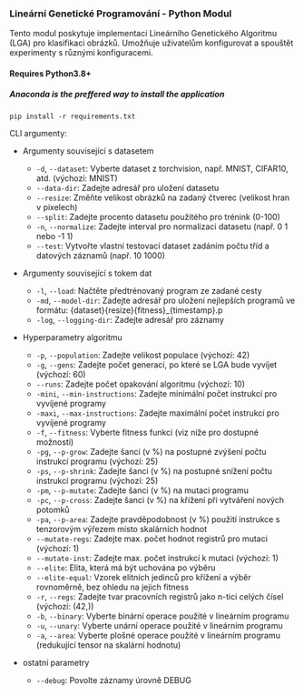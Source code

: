 
### Lineární Genetické Programování - Python Modul

Tento modul poskytuje implementaci Lineárního Genetického Algoritmu (LGA) pro klasifikaci obrázků. Umožňuje uživatelům konfigurovat a spouštět experimenty s různými konfiguracemi.

#### Requires Python3.8+
##### Anaconda is the preffered way to install the application
`pip install -r requirements.txt` 

CLI argumenty:

- Argumenty související s datasetem
  - `-d`, `--dataset`:  Vyberte dataset z torchvision, např. MNIST, CIFAR10, atd. (výchozí: MNIST)
  - `--data-dir`: Zadejte adresář pro uložení datasetu
  - `--resize`: Změňte velikost obrázků na zadaný čtverec (velikost hran v pixelech)
  - `--split`: Zadejte procento datasetu použitého pro trénink (0-100)
  - `-n`, `--normalize`: Zadejte interval pro normalizaci datasetu (např. 0 1 nebo -1 1)
  - `--test`: Vytvořte vlastní testovací dataset zadáním počtu tříd a datových záznamů (např. 10 1000)

 - Argumenty související s tokem dat
   - `-l`, `--load`:  Načtěte předtrénovaný program ze zadané cesty
   - `-md`, `--model-dir`:  Zadejte adresář pro uložení nejlepších programů ve formátu: {dataset}{resize}{fitness}_{timestamp}.p
   - `-log`, `--logging-dir`: Zadejte adresář pro záznamy

 - Hyperparametry algoritmu
   - `-p`, `--population`: Zadejte velikost populace (výchozí: 42)
   - `-g`, `--gens`: Zadejte počet generací, po které se LGA bude vyvíjet (výchozí: 60)
   - `--runs`: Zadejte počet opakování algoritmu (výchozí: 10)
   - `-mini`, `--min-instructions`: Zadejte minimální počet instrukcí pro vyvíjené programy
   - `-maxi`, `--max-instructions`: Zadejte maximální počet instrukcí pro vyvíjené programy
   - `-f`, `--fitness`: Vyberte fitness funkci (viz níže pro dostupné možnosti)
   -  `-pg`, `--p-grow`: Zadejte šanci (v %) na postupné zvýšení počtu instrukcí programu (výchozí: 25)
   -  `-ps`, `--p-shrink`: Zadejte šanci (v %) na postupné snížení počtu instrukcí programu (výchozí: 25)
   -  `-pm`, `--p-mutate`: Zadejte šanci (v %) na mutaci programu
   -  `-pc`, `--p-cross`: Zadejte šanci (v %) na křížení při vytváření nových potomků
   -  `-pa`, `--p-area`:  Zadejte pravděpodobnost (v %) použití instrukce s tenzorovým výřezem místo skalárních hodnot
   -  `--mutate-regs`: Zadejte max. počet hodnot registrů pro mutaci (výchozí: 1)
   -  `--mutate-inst`: Zadejte max. počet instrukcí k mutaci (výchozí: 1)
   -  `--elite`: Elita, která má být uchována po výběru
   -  `--elite-equal`: Vzorek elitních jedinců pro křížení a výběr rovnoměrně, bez ohledu na jejich fitness
   -  `-r`, `--regs`: Zadejte tvar pracovních registrů jako n-tici celých čísel (výchozí: (42,))
   -  `-b`, `--binary`: Vyberte binární operace použité v lineárním programu
   -  `-u`, `--unary`: Vyberte unární operace použité v lineárním programu
   -  `-a`, `--area`: Vyberte plošné operace použité v lineárním programu (redukující tensor na skalární hodnotu)


- ostatní parametry
   -  `--debug`: Povolte záznamy úrovně DEBUG 
